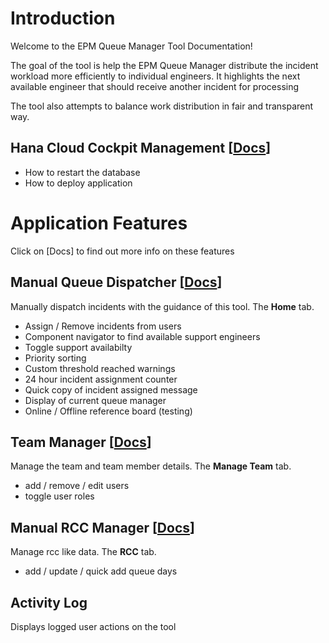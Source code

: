 # Introduction
Welcome to the EPM Queue Manager Tool Documentation!

The goal of the tool is help the EPM Queue Manager distribute the incident workload more efficiently to individual engineers. It highlights the next available engineer that should receive another incident for processing

The tool also attempts to balance work distribution in fair and transparent way.

## Hana Cloud Cockpit Management [[Docs](hana-cloud-cockpit.html)]
*  How to restart the database
*  How to deploy application

# Application Features
Click on [Docs] to find out more info on these features

## Manual Queue Dispatcher [[Docs](manual-queue-dispatcher.html)]
Manually dispatch incidents with the guidance of this tool. The **Home** tab.
*  Assign / Remove incidents from users
*  Component navigator to find available support engineers
*  Toggle support availabilty
*  Priority sorting
*  Custom threshold reached warnings
*  24 hour incident assignment counter
*  Quick copy of incident assigned message
*  Display of current queue manager
*  Online / Offline reference board (testing)

## Team Manager [[Docs](manage-team.html)]
Manage the team and team member details. The **Manage Team** tab.
*  add / remove / edit users
*  toggle user roles

## Manual RCC Manager [[Docs](rcc.html)]
Manage rcc like data. The **RCC** tab.
*  add / update / quick add queue days

## Activity Log
Displays logged user actions on the tool
